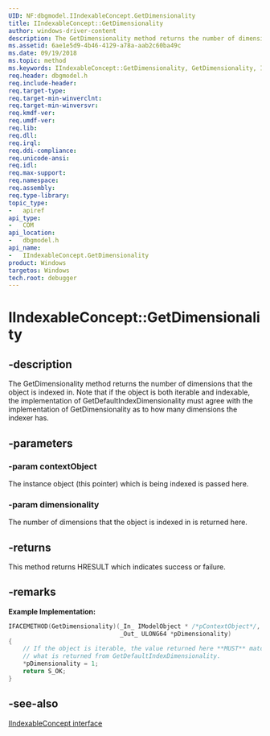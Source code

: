 ```yaml
---
UID: NF:dbgmodel.IIndexableConcept.GetDimensionality
title: IIndexableConcept::GetDimensionality
author: windows-driver-content
description: The GetDimensionality method returns the number of dimensions that the object is indexed in.
ms.assetid: 6ae1e5d9-4b46-4129-a78a-aab2c60ba49c
ms.date: 09/19/2018
ms.topic: method
ms.keywords: IIndexableConcept::GetDimensionality, GetDimensionality, IIndexableConcept.GetDimensionality, IIndexableConcept::GetDimensionality, IIndexableConcept.GetDimensionality
req.header: dbgmodel.h
req.include-header:
req.target-type:
req.target-min-winverclnt:
req.target-min-winversvr:
req.kmdf-ver:
req.umdf-ver:
req.lib:
req.dll:
req.irql: 
req.ddi-compliance:
req.unicode-ansi:
req.idl:
req.max-support:
req.namespace:
req.assembly:
req.type-library: 
topic_type: 
-	apiref
api_type: 
-	COM
api_location: 
-	dbgmodel.h
api_name: 
-	IIndexableConcept.GetDimensionality
product: Windows
targetos: Windows
tech.root: debugger
---
```


# IIndexableConcept::GetDimensionality


## -description

The GetDimensionality method returns the number of dimensions that the object is indexed in. Note that if the object is both iterable and indexable, the implementation of GetDefaultIndexDimensionality must agree with the implementation of GetDimensionality as to how many dimensions the indexer has. 

## -parameters

### -param contextObject
The instance object (this pointer) which is being indexed is passed here.

### -param dimensionality
The number of dimensions that the object is indexed in is returned here.


## -returns
This method returns HRESULT which indicates success or failure.

## -remarks

**Example Implementation:** 

```cpp
IFACEMETHOD(GetDimensionality)(_In_ IModelObject * /*pContextObject*/, 
                               _Out_ ULONG64 *pDimensionality)
{
    // If the object is iterable, the value returned here **MUST** match 
    // what is returned from GetDefaultIndexDimensionality.
    *pDimensionality = 1;
    return S_OK;
}
```



## -see-also

[IIndexableConcept interface](nn-dbgmodel-iindexableconcept.md)
